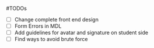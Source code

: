 #TODOs

- [ ] Change complete front end design
- [ ] Form Errors in MDL
- [ ] Add guidelines for avatar and signature on student side
- [ ] Find ways to avoid brute force
